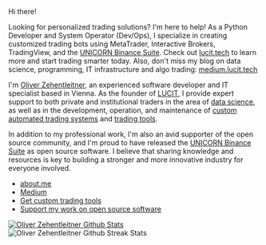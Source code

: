 Hi there!

Looking for personalized trading solutions? I'm here to help! As a Python Developer and System Operator (Dev/Ops), I specialize in creating customized trading bots using MetaTrader, Interactive Brokers, TradingView, and the [UNICORN Binance Suite](https://github.com/LUCIT-Systems-and-Development/unicorn-binance-suite). Check out [lucit.tech](https://www.lucit.tech) to learn more and start trading smarter today. Also, don't miss my blog on data science, programming, IT infrastructure and algo trading: [medium.lucit.tech](https://medium.lucit.tech)

I'm [Oliver Zehentleitner](https://about.me/oliver-zehentleitner), an experienced software developer and IT specialist based in Vienna. As the founder of [LUCIT](https://github.com/LUCIT-Systems-and-Development), I provide expert support to both private and institutional traders in the area of [data science](https://www.lucit.tech/data-science.html), as well as in the development, operation, and maintenance of [custom automated trading systems](https://www.lucit.tech/trading-bots.html) and [trading tools](https://www.lucit.tech/trading-tools.html).

In addition to my professional work, I'm also an avid supporter of the open source community, and I'm proud to have released the [UNICORN Binance Suite](https://www.lucit.tech/unicorn-binance-suite.html) as open source software. I believe that sharing knowledge and resources is key to building a stronger and more innovative industry for everyone involved.

- [about.me](https://about.me/oliver-zehentleitner)
- [Medium](https://medium.com/@oliverzehentleitner)
- [Get custom trading tools](https://www.lucit.tech/trading-tools.html)
- [Support my work on open source software](https://github.com/sponsors/oliver-zehentleitner)

[![Oliver Zehentleitner Github Stats](https://github-readme-stats.vercel.app/api?username=oliver-zehentleitner&count_private=true&show_icons=true&theme=react)](https://github.com/oliver-zehentleitner) 
![Oliver Zehentleitner Github Streak Stats](https://github-readme-streak-stats.herokuapp.com/?user=oliver-zehentleitner&theme=react&hide_border=false)

<!--
https://github.com/lowlighter/metrics
Here are some ideas to get you started:
- 🤔 [Commercial Support]() - Need a Python developer or consulting?
- 📫 
- 🔭 I’m currently working on ...
- 🌱 I’m currently learning ...
- 👯 I’m looking to collaborate on ...
- 🤔 I’m looking for help with ...
- 💬 Ask me about ...
- 📫 How to reach me: ...
- 😄 Pronouns: ...
- ⚡ Fun fact: ...
-->
